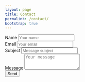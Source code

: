 ```yaml
---
layout: page
title: Contact
permalink: /contact/
bootstrap: true
---
```


<style>
    .bootstrap-iso .form-control {
        height: calc(1.5em + .75rem + 2px);
    }
    .contact-form {
        max-width: 768px;
        margin: auto;
    }
</style>

<form name="contact" class="contact-form" netlify>
    <div class="form-group">
        <label for="name">Name</label>
        <input type="text" class="form-control" id="name" name="name" placeholder="Your name">
    </div>
    <div class="form-group">
        <label for="email">Email</label>
        <input type="email" class="form-control" id="email" name="email" placeholder="Your email">
    </div>
    <div class="form-group">
        <label for="subject">Subject</label>
        <input type="text" class="form-control" id="subject" name="subject" placeholder="Message subject">
    </div>
    <div class="form-group">
        <label for="message">Message</label>
        <textarea class="form-control" id="message" name="message" rows="3" placeholder="Your message"></textarea>
    </div>
    <button type="submit" class="btn btn-primary">Send</button>
</form>